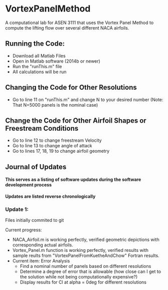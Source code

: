 # VortexPanelMethod
A computational lab for ASEN 3111 that uses the Vortex Panel Method to compute the lifting flow over several different NACA airfoils. 

## Running the Code:
* Download all Matlab Files
* Open in Matlab software (2014b or newer)
* Run the "runThis.m" file
* All calculations will be run

## Changing the Code for Other Resolutions
* Go to line 11 on "runThis.m" and change N to your desired number (Note: That N=5000 panels is the nominal case)

## Change the Code for Other Airfoil Shapes or Freestream Conditions
* Go to line 12 to change freestream Velocity
* Go to line 13 to change angle of attack
* Go to lines 17, 18, 19 to change airfoil geometry



## Journal of Updates
#### This serves as a listing of software updates during the software development process
#### Updates are listed reverse chronologically


### Update 1:
Files initially commited to git

Current progress: 
* NACA_Airfoil.m is working perfectly, verified geometric depictions with corresponding actual airfoils.
* Vortex_Panel.m function is working perfectly, verified results with sample reults from "VortexPanelFromKuetheAndChow" Fortran results.
* Current item: Error Analysis
  * Find a nominal number of panels based on different resolutions
  * Determine a degree of error that is allowable (how close can I get to the solution while not being computationally expensive?)
  * Display results for Cl at alpha = 0deg for different resolutions

